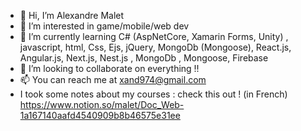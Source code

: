- 👋 Hi, I’m Alexandre Malet
- 👀 I’m interested in game/mobile/web dev
- 🌱 I’m currently learning C# (AspNetCore, Xamarin Forms, Unity) , javascript, html, Css, Ejs, jQuery, MongoDb (Mongoose), React.js, Angular.js, Next.js, Nest.js , MongoDb , Mongoose, Firebase
- 💞️ I’m looking to collaborate on everything !!
- 📫 You can reach me at xand974@gmail.com
- I took some notes about my courses : check this out ! (in French)
https://www.notion.so/malet/Doc_Web-1a167140aafd4540909b8b46575e31ee
<!---
xand974/xand974 is a ✨ special ✨ repository because its `README.md` (this file) appears on your GitHub profile.
You can click the Preview link to take a look at your changes.
--->

